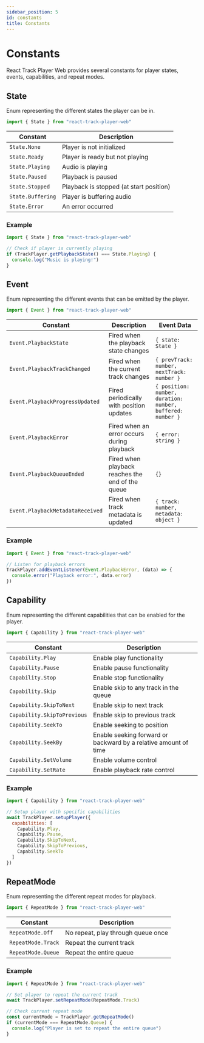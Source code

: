```yaml
---
sidebar_position: 5
id: constants
title: Constants
---
```


# Constants

React Track Player Web provides several constants for player states, events, capabilities, and
repeat modes.

## State

Enum representing the different states the player can be in.

```javascript
import { State } from "react-track-player-web"
```

| Constant          | Description                             |
| ----------------- | --------------------------------------- |
| `State.None`      | Player is not initialized               |
| `State.Ready`     | Player is ready but not playing         |
| `State.Playing`   | Audio is playing                        |
| `State.Paused`    | Playback is paused                      |
| `State.Stopped`   | Playback is stopped (at start position) |
| `State.Buffering` | Player is buffering audio               |
| `State.Error`     | An error occurred                       |

### Example

```javascript
import { State } from "react-track-player-web"

// Check if player is currently playing
if (TrackPlayer.getPlaybackState() === State.Playing) {
  console.log("Music is playing!")
}
```

## Event

Enum representing the different events that can be emitted by the player.

```javascript
import { Event } from "react-track-player-web"
```

| Constant                         | Description                                      | Event Data                                                 |
| -------------------------------- | ------------------------------------------------ | ---------------------------------------------------------- |
| `Event.PlaybackState`            | Fired when the playback state changes            | `{ state: State }`                                         |
| `Event.PlaybackTrackChanged`     | Fired when the current track changes             | `{ prevTrack: number, nextTrack: number }`                 |
| `Event.PlaybackProgressUpdated`  | Fired periodically with position updates         | `{ position: number, duration: number, buffered: number }` |
| `Event.PlaybackError`            | Fired when an error occurs during playback       | `{ error: string }`                                        |
| `Event.PlaybackQueueEnded`       | Fired when playback reaches the end of the queue | `{}`                                                       |
| `Event.PlaybackMetadataReceived` | Fired when track metadata is updated             | `{ track: number, metadata: object }`                      |

### Example

```javascript
import { Event } from "react-track-player-web"

// Listen for playback errors
TrackPlayer.addEventListener(Event.PlaybackError, (data) => {
  console.error("Playback error:", data.error)
})
```

## Capability

Enum representing the different capabilities that can be enabled for the player.

```javascript
import { Capability } from "react-track-player-web"
```

| Constant                    | Description                                                     |
| --------------------------- | --------------------------------------------------------------- |
| `Capability.Play`           | Enable play functionality                                       |
| `Capability.Pause`          | Enable pause functionality                                      |
| `Capability.Stop`           | Enable stop functionality                                       |
| `Capability.Skip`           | Enable skip to any track in the queue                           |
| `Capability.SkipToNext`     | Enable skip to next track                                       |
| `Capability.SkipToPrevious` | Enable skip to previous track                                   |
| `Capability.SeekTo`         | Enable seeking to position                                      |
| `Capability.SeekBy`         | Enable seeking forward or backward by a relative amount of time |
| `Capability.SetVolume`      | Enable volume control                                           |
| `Capability.SetRate`        | Enable playback rate control                                    |

### Example

```javascript
import { Capability } from "react-track-player-web"

// Setup player with specific capabilities
await TrackPlayer.setupPlayer({
  capabilities: [
    Capability.Play,
    Capability.Pause,
    Capability.SkipToNext,
    Capability.SkipToPrevious,
    Capability.SeekTo
  ]
})
```

## RepeatMode

Enum representing the different repeat modes for playback.

```javascript
import { RepeatMode } from "react-track-player-web"
```

| Constant           | Description                        |
| ------------------ | ---------------------------------- |
| `RepeatMode.Off`   | No repeat, play through queue once |
| `RepeatMode.Track` | Repeat the current track           |
| `RepeatMode.Queue` | Repeat the entire queue            |

### Example

```javascript
import { RepeatMode } from "react-track-player-web"

// Set player to repeat the current track
await TrackPlayer.setRepeatMode(RepeatMode.Track)

// Check current repeat mode
const currentMode = TrackPlayer.getRepeatMode()
if (currentMode === RepeatMode.Queue) {
  console.log("Player is set to repeat the entire queue")
}
```
